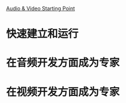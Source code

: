 [Audio & Video Starting Point](https://developer.apple.com/library/archive/referencelibrary/GettingStarted/AudioVideoStartingPoint_iOS/index.html#//apple_ref/doc/uid/TP40007298)

# 快速建立和运行

# 在音频开发方面成为专家

# 在视频开发方面成为专家